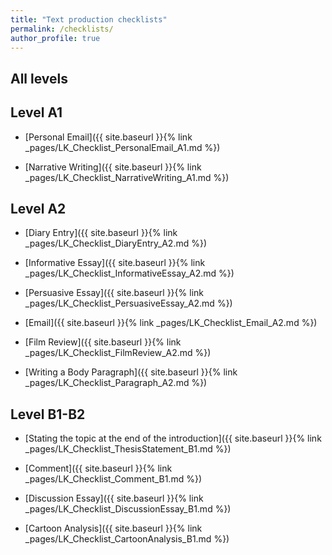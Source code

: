 ```yaml
---
title: "Text production checklists"
permalink: /checklists/
author_profile: true
---
```


## All levels

## Level A1

- [Personal Email]({{ site.baseurl }}{% link
  _pages/LK_Checklist_PersonalEmail_A1.md %})

- [Narrative Writing]({{ site.baseurl }}{% link
  _pages/LK_Checklist_NarrativeWriting_A1.md %})

## Level A2

- [Diary Entry]({{ site.baseurl }}{% link _pages/LK_Checklist_DiaryEntry_A2.md
  %})

- [Informative Essay]({{ site.baseurl }}{% link
  _pages/LK_Checklist_InformativeEssay_A2.md %})

- [Persuasive Essay]({{ site.baseurl }}{% link
  _pages/LK_Checklist_PersuasiveEssay_A2.md %})

- [Email]({{ site.baseurl }}{% link _pages/LK_Checklist_Email_A2.md %})

- [Film Review]({{ site.baseurl }}{% link _pages/LK_Checklist_FilmReview_A2.md
  %})

- [Writing a Body Paragraph]({{ site.baseurl }}{% link
  _pages/LK_Checklist_Paragraph_A2.md %})

## Level B1-B2

- [Stating the topic at the end of the introduction]({{ site.baseurl }}{% link
  _pages/LK_Checklist_ThesisStatement_B1.md %})

- [Comment]({{ site.baseurl }}{% link _pages/LK_Checklist_Comment_B1.md %})

- [Discussion Essay]({{ site.baseurl }}{% link
  _pages/LK_Checklist_DiscussionEssay_B1.md %})

- [Cartoon Analysis]({{ site.baseurl }}{% link
  _pages/LK_Checklist_CartoonAnalysis_B1.md %})
